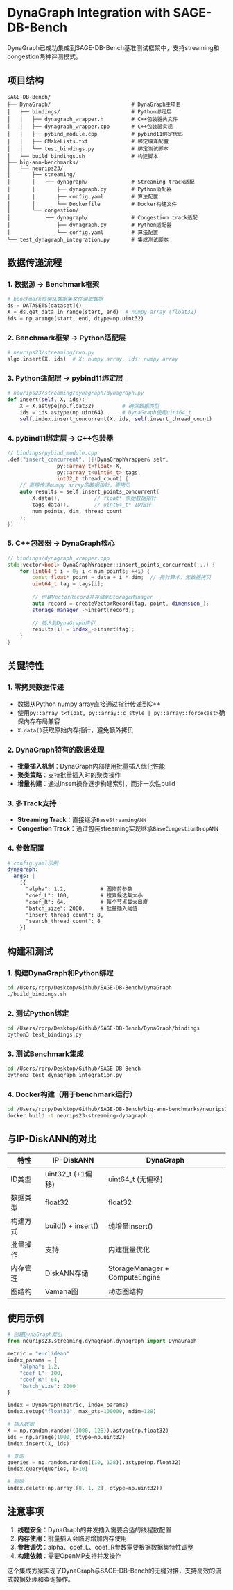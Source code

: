 # DynaGraph Integration with SAGE-DB-Bench

DynaGraph已成功集成到SAGE-DB-Bench基准测试框架中，支持streaming和congestion两种评测模式。

## 项目结构

```
SAGE-DB-Bench/
├── DynaGraph/                          # DynaGraph主项目
│   ├── bindings/                       # Python绑定层
│   │   ├── dynagraph_wrapper.h         # C++包装器头文件
│   │   ├── dynagraph_wrapper.cpp       # C++包装器实现
│   │   ├── pybind_module.cpp           # pybind11绑定代码
│   │   ├── CMakeLists.txt              # 绑定编译配置
│   │   └── test_bindings.py            # 绑定测试脚本
│   └── build_bindings.sh               # 构建脚本
├── big-ann-benchmarks/
│   └── neurips23/
│       ├── streaming/
│       │   └── dynagraph/              # Streaming track适配
│       │       ├── dynagraph.py        # Python适配器
│       │       ├── config.yaml         # 算法配置
│       │       └── Dockerfile          # Docker构建文件
│       └── congestion/
│           └── dynagraph/              # Congestion track适配
│               ├── dynagraph.py        # Python适配器
│               └── config.yaml         # 算法配置
└── test_dynagraph_integration.py       # 集成测试脚本
```

## 数据传递流程

### 1. 数据源 → Benchmark框架
```python
# benchmark框架从数据集文件读取数据
ds = DATASETS[dataset]()
X = ds.get_data_in_range(start, end)  # numpy array (float32)
ids = np.arange(start, end, dtype=np.uint32)
```

### 2. Benchmark框架 → Python适配层
```python
# neurips23/streaming/run.py
algo.insert(X, ids)  # X: numpy array, ids: numpy array
```

### 3. Python适配层 → pybind11绑定层
```python
# neurips23/streaming/dynagraph/dynagraph.py
def insert(self, X, ids):
    X = X.astype(np.float32)         # 确保数据类型
    ids = ids.astype(np.uint64)      # DynaGraph使用uint64_t
    self.index.insert_concurrent(X, ids, self.insert_thread_count)
```

### 4. pybind11绑定层 → C++包装器
```cpp
// bindings/pybind_module.cpp
.def("insert_concurrent", [](DynaGraphWrapper& self,
                py::array_t<float> X,
                py::array_t<uint64_t> tags,
                int32_t thread_count) {
    // 直接传递numpy array的数据指针，零拷贝
    auto results = self.insert_points_concurrent(
        X.data(),           // float* 原始数据指针
        tags.data(),        // uint64_t* ID指针
        num_points, dim, thread_count
    );
})
```

### 5. C++包装器 → DynaGraph核心
```cpp
// bindings/dynagraph_wrapper.cpp
std::vector<bool> DynaGraphWrapper::insert_points_concurrent(...) {
    for (int64_t i = 0; i < num_points; ++i) {
        const float* point = data + i * dim;  // 指针算术，无数据拷贝
        uint64_t tag = tags[i];
        
        // 创建VectorRecord并存储到StorageManager
        auto record = createVectorRecord(tag, point, dimension_);
        storage_manager_->insert(record);
        
        // 插入到DynaGraph索引
        results[i] = index_->insert(tag);
    }
}
```

## 关键特性

### 1. 零拷贝数据传递
- 数据从Python numpy array直接通过指针传递到C++
- 使用`py::array_t<float, py::array::c_style | py::array::forcecast>`确保内存布局兼容
- `X.data()`获取原始内存指针，避免额外拷贝

### 2. DynaGraph特有的数据处理
- **批量插入机制**：DynaGraph内部使用批量插入优化性能
- **聚类策略**：支持批量插入时的聚类操作
- **增量构建**：通过insert操作逐步构建索引，而非一次性build

### 3. 多Track支持
- **Streaming Track**：直接继承`BaseStreamingANN`
- **Congestion Track**：通过包装streaming实现继承`BaseCongestionDropANN`

### 4. 参数配置
```yaml
# config.yaml示例
dynagraph:
  args: |
    [{
      "alpha": 1.2,           # 图修剪参数
      "coef_L": 100,          # 搜索候选集大小
      "coef_R": 64,           # 每个节点最大出度
      "batch_size": 2000,     # 批量插入阈值
      "insert_thread_count": 8,
      "search_thread_count": 8
    }]
```

## 构建和测试

### 1. 构建DynaGraph和Python绑定
```bash
cd /Users/rprp/Desktop/Github/SAGE-DB-Bench/DynaGraph
./build_bindings.sh
```

### 2. 测试Python绑定
```bash
cd /Users/rprp/Desktop/Github/SAGE-DB-Bench/DynaGraph/bindings
python3 test_bindings.py
```

### 3. 测试Benchmark集成
```bash
cd /Users/rprp/Desktop/Github/SAGE-DB-Bench
python3 test_dynagraph_integration.py
```

### 4. Docker构建（用于benchmark运行）
```bash
cd /Users/rprp/Desktop/Github/SAGE-DB-Bench/big-ann-benchmarks/neurips23/streaming/dynagraph
docker build -t neurips23-streaming-dynagraph .
```

## 与IP-DiskANN的对比

| 特性 | IP-DiskANN | DynaGraph |
|------|------------|-----------|
| ID类型 | uint32_t (+1偏移) | uint64_t (无偏移) |
| 数据类型 | float32 | float32 |
| 构建方式 | build() + insert() | 纯增量insert() |
| 批量操作 | 支持 | 内建批量优化 |
| 内存管理 | DiskANN存储 | StorageManager + ComputeEngine |
| 图结构 | Vamana图 | 动态图结构 |

## 使用示例

```python
# 创建DynaGraph索引
from neurips23.streaming.dynagraph.dynagraph import DynaGraph

metric = "euclidean"
index_params = {
    "alpha": 1.2,
    "coef_L": 100,
    "coef_R": 64,
    "batch_size": 2000
}

index = DynaGraph(metric, index_params)
index.setup("float32", max_pts=100000, ndim=128)

# 插入数据
X = np.random.random((1000, 128)).astype(np.float32)
ids = np.arange(1000, dtype=np.uint32)
index.insert(X, ids)

# 查询
queries = np.random.random((10, 128)).astype(np.float32)
index.query(queries, k=10)

# 删除
index.delete(np.array([0, 1, 2], dtype=np.uint32))
```

## 注意事项

1. **线程安全**：DynaGraph的并发插入需要合适的线程数配置
2. **内存使用**：批量插入会临时增加内存使用
3. **参数调优**：alpha、coef_L、coef_R参数需要根据数据集特性调整
4. **构建依赖**：需要OpenMP支持并发操作

这个集成方案实现了DynaGraph与SAGE-DB-Bench的无缝对接，支持高效的流式数据处理和查询操作。
